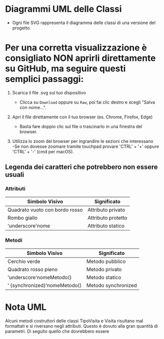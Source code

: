 # Diagrammi UML delle Classi

- Ogni file SVG rappresenta il diagramma delle classi di una versione del progetto.

# Per una corretta visualizzazione è consigliato NON aprirli direttamente su GitHub, ma seguire questi semplici passaggi:

1. Scarica il file .svg sul tuo dispositivo
   - Clicca su `Download` oppure su `Raw`, poi fai clic destro e scegli "Salva con nome...".

2. Apri il file direttamente con il tuo browser (es. Chrome, Firefox, Edge)  
   - Basta fare doppio clic sul file o trascinarlo in una finestra del browser.

3. Utilizza lo zoom del browser per ingrandire le sezioni che interessano  
    -Se non dovesse zoomare tramite touchpad provare 'CTRL' + '+'  oppure 'CTRL' + '-'  (cmd per macOS).

## Legenda dei caratteri che potrebbero non essere usuali

###  Attributi

| Simbolo Visivo                        | Significato            |
|----------------------------------------|-------------------------|
|  Quadrato vuoto con bordo rosso              | Attributo privato       |
|  Rombo giallo                        | Attributo protetto      |
|  'underscore'nome                                | Attributo statico       |

###  Metodi

| Simbolo Visivo                        | Significato              |
|----------------------------------------|---------------------------|
|  Cerchio verde                       | Metodo pubblico           |
|  Quadrato rosso pieno               | Metodo privato            |
|  'underscore'nomeMetodo()                        | Metodo statico            |
| ' {synchronized}'nomeMetodo()         | Metodo synchronized      |

# Nota UML
Alcuni metodi costruttori delle classi TipoVisita e Visita risultano mal formattati e si riversano negli attributi. Questo è dovuto alla gran quantità di parametri. Di seguito quello che dovrebbero essere
 
